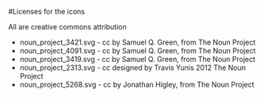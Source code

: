#Licenses for the icons

All are creative commons attribution

* noun_project_3421.svg - cc by Samuel Q. Green, from The Noun Project
* noun_project_4091.svg - cc by Samuel Q. Green, from The Noun Project
* noun_project_3419.svg - cc by Samuel Q. Green, from The Noun Project
* noun_project_2313.svg - cc designed by  Travis Yunis 2012 The Noun Project
* noun_project_5268.svg - cc by Jonathan Higley, from The Noun Project

